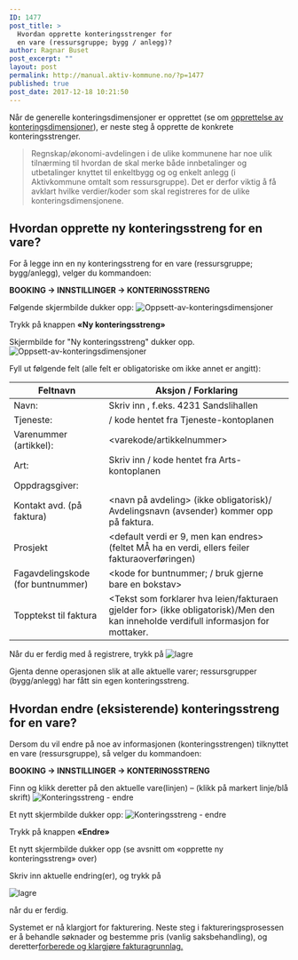 ```yaml
---
ID: 1477
post_title: >
  Hvordan opprette konteringsstrenger for
  en vare (ressursgruppe; bygg / anlegg)?
author: Ragnar Buset
post_excerpt: ""
layout: post
permalink: http://manual.aktiv-kommune.no/?p=1477
published: true
post_date: 2017-12-18 10:21:50
---
```

Når de generelle konteringsdimensjoner er opprettet (se om <a href="http://manual.aktiv-kommune.no/?p=622">opprettelse av konteringsdimensjoner</a>), er neste steg å opprette de konkrete konteringsstrenger. 

>Regnskap/økonomi-avdelingen i de ulike kommunene har noe ulik tilnærming til hvordan de skal merke både innbetalinger og utbetalinger knyttet til enkeltbygg og og enkelt anlegg (i Aktivkommune omtalt som ressursgruppe). Det er derfor viktig å få avklart hvilke verdier/koder som skal registreres for de ulike konteringsdimensjonene.

## Hvordan opprette ny konteringsstreng for en vare?

For å legge inn en ny konteringsstreng for en vare (ressursgruppe; bygg/anlegg), velger du kommandoen:

<strong>BOOKING ->  INNSTILLINGER ->  KONTERINGSSTRENG</strong>
 
Følgende skjermbilde dukker opp:
![Oppsett-av-konteringsdimensjoner](http://manual.aktiv-kommune.no/wp-content/uploads/2018/06/Konteringsstreng-ny.png)

Trykk på knappen <strong>«Ny konteringsstreng»</strong>

Skjermbilde for "Ny konteringsstreng" dukker opp.
![Oppsett-av-konteringsdimensjoner](http://manual.aktiv-kommune.no/wp-content/uploads/2018/06/Konteringsstreng-opprette-ny.png)

Fyll ut følgende felt (alle felt er obligatoriske om ikke annet er angitt):

Feltnavn    |    Aksjon / Forklaring
----------------------------|------------------------------------------
Navn: | Skriv inn <Varekode og varenavn>, f.eks. 4231 Sandslihallen
Tjeneste: |<kode for tjeneste>/ kode hentet fra Tjeneste-kontoplanen
Varenummer (artikkel):	| <varekode/artikkelnummer>
Art:	| Skriv inn <kode for art>/ kode hentet fra Arts-kontoplanen
Oppdragsgiver:	|<kode for oppdragsgiver>
Kontakt avd. (på faktura) | <navn på avdeling> (ikke obligatorisk)/ Avdelingsnavn (avsender) kommer opp på faktura.
Prosjekt |<default verdi er 9, men kan endres> (feltet MÅ ha en verdi, ellers feiler fakturaoverføringen)
Fagavdelingskode (for buntnummer)|<kode for buntnummer; / bruk gjerne bare en bokstav>
Topptekst til faktura | <Tekst som forklarer hva leien/fakturaen gjelder for> (ikke obligatorisk)/Men den kan inneholde verdifull informasjon for mottaker.

Når du er ferdig med å registrere, trykk på
![lagre](http://manual.aktiv-kommune.no/wp-content/uploads/2017/12/lagre.png)

Gjenta denne operasjonen slik at alle aktuelle varer; ressursgrupper (bygg/anlegg) har fått sin egen konteringsstreng.


## Hvordan endre (eksisterende) konteringsstreng for en vare?

Dersom du vil endre på noe av informasjonen (konteringsstrengen) tilknyttet en vare (ressursgruppe), så velger du kommandoen:

<strong>BOOKING -> INNSTILLINGER -> KONTERINGSSTRENG</strong>

Finn og klikk deretter på den aktuelle vare(linjen) – (klikk på markert linje/blå skrift) 
![Konteringsstreng - endre](http://manual.aktiv-kommune.no/wp-content/uploads/2018/06/Konteringsstreng-bilde-1.png) 

Et nytt skjermbilde dukker opp:
![Konteringsstreng - endre](http://manual.aktiv-kommune.no/wp-content/uploads/2018/06/Konteringsstreng-endre-på-den.png)

Trykk på knappen <strong>«Endre»</strong>

Et nytt skjermbilde dukker opp (se avsnitt om «opprette ny konteringsstreng» over)

Skriv inn aktuelle endring(er), og trykk på

![lagre](http://manual.aktiv-kommune.no/wp-content/uploads/2017/12/lagre.png)

når du er ferdig.

Systemet er nå klargjort for fakturering. 
Neste steg i faktureringsprosessen er å behandle søknader og bestemme pris (vanlig saksbehandling), og deretter<a href="http://manual.aktiv-kommune.no/?p=571">forberede og klargjøre fakturagrunnlag.</a>